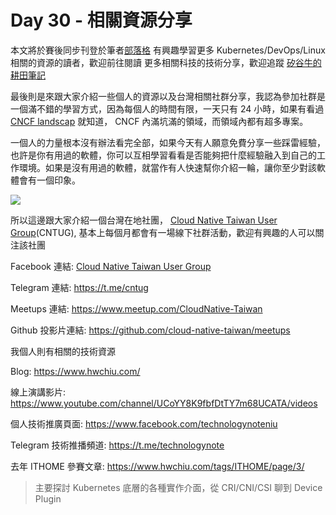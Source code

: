 Day 30 - 相關資源分享 
===============================

本文將於賽後同步刊登於筆者[部落格](https://hwchiu.com/)
有興趣學習更多 Kubernetes/DevOps/Linux 相關的資源的讀者，歡迎前往閱讀
更多相關科技的技術分享，歡迎追蹤 [矽谷牛的耕田筆記](https://www.facebook.com/technologynoteniu)



最後則是來跟大家介紹一些個人的資源以及台灣相關社群分享，我認為參加社群是一個滿不錯的學習方式，因為每個人的時間有限，一天只有 24 小時，如果有看過 [CNCF landscap](https://landscape.cncf.io/selected=weave-scope) 就知道， CNCF 內滿坑滿的領域，而領域內都有超多專案。

一個人的力量根本沒有辦法看完全部，如果今天有人願意免費分享一些踩雷經驗，也許是你有用過的軟體，你可以互相學習看看是否能夠把什麼經驗融入到自己的工作環境。如果是沒有用過的軟體，就當作有人快速幫你介紹一輪，讓你至少對該軟體會有一個印象。

![](https://i.imgur.com/QIBrFqA.png)



所以這邊跟大家介紹一個台灣在地社團， [Cloud Native Taiwan User Group](https://www.facebook.com/groups/cloudnative.tw)(CNTUG), 基本上每個月都會有一場線下社群活動，歡迎有興趣的人可以關注該社團

Facebook 連結: [Cloud Native Taiwan User Group](https://www.facebook.com/groups/cloudnative.tw)

Telegram 連結: https://t.me/cntug

Meetups 連結: https://www.meetup.com/CloudNative-Taiwan

Github 投影片連結: https://github.com/cloud-native-taiwan/meetups



我個人則有相關的技術資源

Blog: https://www.hwchiu.com/

線上演講影片: https://www.youtube.com/channel/UCoYY8K9fbfDtTY7m68UCATA/videos

個人技術推廣頁面: https://www.facebook.com/technologynoteniu

Telegram 技術推播頻道: https://t.me/technologynote

去年 ITHOME 參賽文章: https://www.hwchiu.com/tags/ITHOME/page/3/

> 主要探討 Kubernetes 底層的各種實作介面，從 CRI/CNI/CSI 聊到 Device Plugin